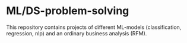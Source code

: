 # ML/DS-problem-solving
This repository contains projects of different ML-models (classification, regression, nlp) and an ordinary business analysis (RFM).
